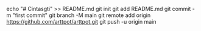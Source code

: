 echo "# Cintasgti" >> README.md
git init
git add README.md
git commit -m "first commit"
git branch -M main
git remote add origin https://github.com/arttpot/arttpot.git
git push -u origin main
